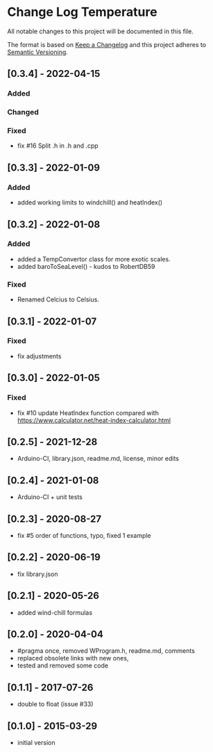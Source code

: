 # Change Log Temperature

All notable changes to this project will be documented in this file.

The format is based on [Keep a Changelog](http://keepachangelog.com/)
and this project adheres to [Semantic Versioning](http://semver.org/).


## [0.3.4] - 2022-04-15

### Added

### Changed

### Fixed
- fix #16 Split .h in .h and .cpp 


## [0.3.3] - 2022-01-09

### Added
- added working limits to windchill() and heatIndex()


## [0.3.2] - 2022-01-08

### Added
- added a TempConvertor class for more exotic scales.
- added baroToSeaLevel() - kudos to RobertDB59

### Fixed
-  Renamed Celcius to Celsius.


## [0.3.1] - 2022-01-07

### Fixed
- fix adjustments

## [0.3.0] - 2022-01-05

### Fixed
- fix #10 update HeatIndex function
 compared with https://www.calculator.net/heat-index-calculator.html



## [0.2.5] - 2021-12-28
- Arduino-CI, library.json, readme.md, license, minor edits

## [0.2.4] - 2021-01-08
- Arduino-CI + unit tests

## [0.2.3] - 2020-08-27
- fix #5 order of functions, typo, fixed 1 example

## [0.2.2] - 2020-06-19
- fix library.json

## [0.2.1] - 2020-05-26
- added wind-chill formulas

## [0.2.0] - 2020-04-04
- #pragma once, removed WProgram.h, readme.md, comments
- replaced obsolete links with new ones,
- tested and removed some code

## [0.1.1] - 2017-07-26
- double to float (issue #33)

## [0.1.0] - 2015-03-29
-  initial version


